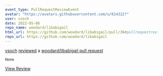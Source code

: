 ```yaml
---
event_type: PullRequestReviewEvent
avatar: "https://avatars.githubusercontent.com/u/814322?"
user: vsoch
date: 2022-05-06
repo_name: woodard/libabigail
html_url: https://github.com/woodard/libabigail/pull/36#pullrequestreview-964108005
repo_url: https://github.com/woodard/libabigail
---
```


<a href='https://github.com/vsoch' target='_blank'>vsoch</a> <a href='https://github.com/woodard/libabigail/pull/36#pullrequestreview-964108005' target='_blank'>reviewed</a> a <a href='https://github.com/woodard/libabigail/pull/36' target='_blank'>woodard/libabigail pull request</a>

<small>None</small>

<a href='https://github.com/woodard/libabigail/pull/36#pullrequestreview-964108005' target='_blank'>View Review</a>
